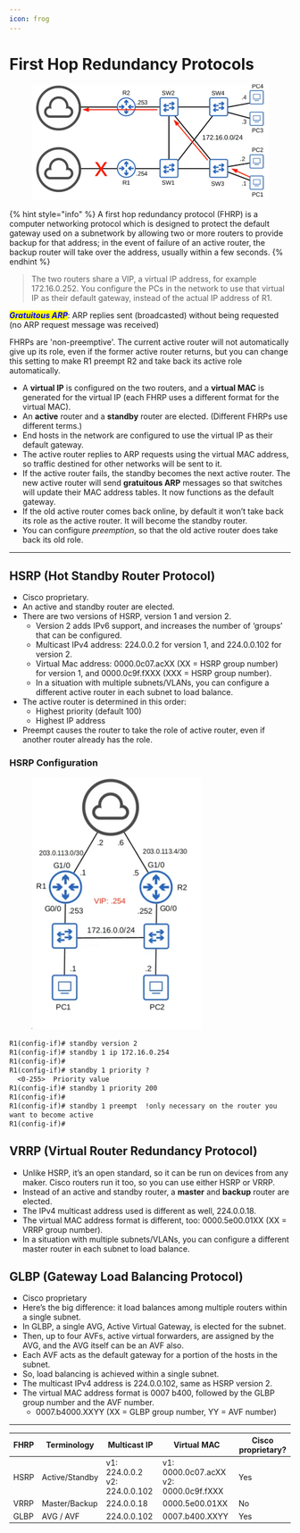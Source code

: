 ```yaml
---
icon: frog
---
```


# First Hop Redundancy Protocols

<figure><img src=".gitbook/assets/image (143).png" alt=""><figcaption></figcaption></figure>

{% hint style="info" %}
A first hop redundancy protocol (FHRP) is a computer networking protocol which is designed to protect the default gateway used on a subnetwork by allowing two or more routers to provide backup for that address; in the event of failure of an active router, the backup router will take over the address, usually within a few seconds.
{% endhint %}

> The two routers share a VIP, a virtual IP address, for example 172.16.0.252. You configure the PCs in the network to use that virtual IP as their default gateway, instead of the actual IP address of R1.

_<mark style="color:blue;">**Gratuitous ARP**</mark>_: ARP replies sent (broadcasted) without being requested (no ARP request message was received)

FHRPs are 'non-preemptive'. The current active router will not automatically give up its role, even if the former active router returns, but you can change this setting to make R1 preempt R2 and take back its active role automatically.

* A **virtual IP** is configured on the two routers, and a **virtual MAC** is generated for the virtual IP (each FHRP uses a different format for the virtual MAC).
* An **active** router and a **standby** router are elected. (Different FHRPs use different terms.)
* End hosts in the network are configured to use the virtual IP as their default gateway.
* The active router replies to ARP requests using the virtual MAC address, so traffic destined for other networks will be sent to it.
* If the active router fails, the standby becomes the next active router. The new active router will send **gratuitous ARP** messages so that switches will update their MAC address tables. It now functions as the default gateway.
* If the old active router comes back online, by default it won’t take back its role as the active router. It will become the standby router.
* You can configure _preemption_, so that the old active router does take back its old role.

***

## HSRP (Hot Standby Router Protocol)

* Cisco proprietary.
* An active and standby router are elected.
* There are two versions of HSRP, version 1 and version 2.
  * Version 2 adds IPv6 support, and increases the number of ‘groups’ that can be configured.
  * Multicast IPv4 address: 224.0.0.2 for version 1, and 224.0.0.102 for version 2.
  * Virtual Mac address: 0000.0c07.acXX (XX = HSRP group number) for version 1, and 0000.0c9f.fXXX (XXX = HSRP group number).
  * In a situation with multiple subnets/VLANs, you can configure a different active router in each subnet to load balance.
* The active router is determined in this order:
  * Highest priority (default 100)
  * Highest IP address
* Preempt causes the router to take the role of active router, even if another router already has the role.

### HSRP Configuration

<figure><img src=".gitbook/assets/image (1).png" alt=""><figcaption></figcaption></figure>

```
R1(config-if)# standby version 2
R1(config-if)# standby 1 ip 172.16.0.254  
R1(config-if)#  
R1(config-if)# standby 1 priority ?  
  <0-255>  Priority value  
R1(config-if)# standby 1 priority 200  
R1(config-if)#  
R1(config-if)# standby 1 preempt  !only necessary on the router you want to become active
R1(config-if)#  
```

## VRRP (Virtual Router Redundancy Protocol)

* Unlike HSRP, it’s an open standard, so it can be run on devices from any maker. Cisco routers run it too, so you can use either HSRP or VRRP.
* Instead of an active and standby router, a **master** and **backup** router are elected.
* The IPv4 multicast address used is different as well, 224.0.0.18.
* The virtual MAC address format is different, too: 0000.5e00.01XX (XX = VRRP group number).
* In a situation with multiple subnets/VLANs, you can configure a different master router in each subnet to load balance.

## GLBP (Gateway Load Balancing Protocol)

* Cisco proprietary
* Here’s the big difference: it load balances among multiple routers within a single subnet.
* In GLBP, a single AVG, Active Virtual Gateway, is elected for the subnet.
* Then, up to four AVFs, active virtual forwarders, are assigned by the AVG, and the AVG itself can be an AVF also.
* Each AVF acts as the default gateway for a portion of the hosts in the subnet.
* So, load balancing is achieved within a single subnet.&#x20;
* The multicast IPv4 address is 224.0.0.102, same as HSRP version 2.
* The virtual MAC address format is 0007 b400, followed by the GLBP group number and the AVF number.
  * 0007.b4000.XXYY (XX = GLBP group number, YY = AVF number)

***

| FHRP | Terminology    | Multicast IP                  | Virtual MAC                           | Cisco proprietary? |
| ---- | -------------- | ----------------------------- | ------------------------------------- | ------------------ |
| HSRP | Active/Standby | v1: 224.0.0.2 v2: 224.0.0.102 | v1: 0000.0c07.acXX v2: 0000.0c9f.fXXX | Yes                |
| VRRP | Master/Backup  | 224.0.0.18                    | 0000.5e00.01XX                        | No                 |
| GLBP | AVG / AVF      | 224.0.0.102                   | 0007.b400.XXYY                        | Yes                |
